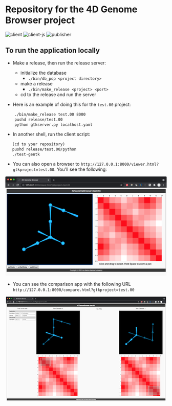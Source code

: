 # Repository for the 4D Genome Browser project
![client](https://github.com/lanl/4DGB/actions/workflows/client.yml/badge.svg)
![client-js](https://github.com/lanl/4DGB/actions/workflows/client-js.yml/badge.svg)
![publisher](https://github.com/lanl/4DGB/actions/workflows/publisher.yml/badge.svg)

## To run the application locally

- Make a release, then run the release server:
    - initialize the database
        - `./bin/db_pop <project directory>`
    - make a release
        - `./bin/make_release <project> <port>`
    - cd to the release and run the server

- Here is an example of doing this for the `test.00` project:
```
    ./bin/make_release test.00 8000
    pushd release/test.00
    python gtkserver.py localhost.yaml
```

- In another shell, run the client script:
```
   (cd to your repository)
   pushd release/test.00/python
   ./test-gentk
```

- You can also open a browser to `http://127.0.0.1:8000/viewer.html?gtkproject=test.00`. You'll see the following:

<div align="center">
<img src="img/test.00.png"></img>
</div>

- You can see the comparison app with the following URL `http://127.0.0.1:8000/compare.html?gtkproject=test.00`
<div align="center">
<img src="src/img/compare_test.00_thumb.png"></img>
</div>

  
